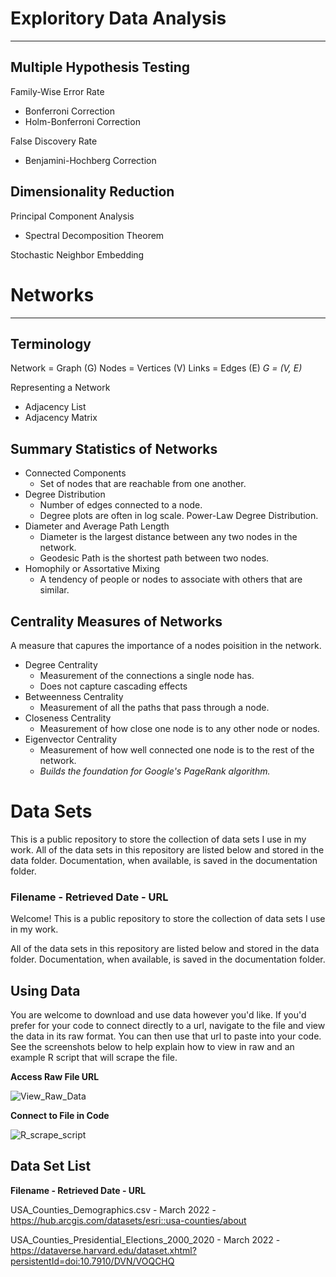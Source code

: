 

# Exploritory Data Analysis
---
## Multiple Hypothesis Testing

Family-Wise Error Rate
- Bonferroni Correction
- Holm-Bonferroni Correction

False Discovery Rate
- Benjamini-Hochberg Correction

## Dimensionality Reduction

Principal Component Analysis
- Spectral Decomposition Theorem

Stochastic Neighbor Embedding

# Networks
---
## Terminology

Network = Graph (G)
Nodes = Vertices (V)
Links = Edges (E)
*G = (V, E)*

Representing a Network
- Adjacency List
- Adjacency Matrix

## Summary Statistics of Networks

- Connected Components
	- Set of nodes that are reachable from one another.
- Degree Distribution
	- Number of edges connected to a node.
	- Degree plots are often in log scale. Power-Law Degree Distribution.
- Diameter and Average Path Length
	- Diameter is the largest distance between any two nodes in the network.
	- Geodesic Path is the shortest path between two nodes.
- Homophily or Assortative Mixing
	- A tendency of people or nodes to associate with others that are similar.

## Centrality Measures of Networks

A measure that capures the importance of a nodes poisition in the network.

- Degree Centrality
	- Measurement of the connections a single node has.
	- Does not capture cascading effects
- Betweenness Centrality
	- Measurement of all the paths that pass through a node.
- Closeness Centrality
	- Measurement of how close one node is to any other node or nodes.
- Eigenvector Centrality
	- Measurement of how well connected one node is to the rest of the network.
	- *Builds the foundation for Google's PageRank algorithm.*
















# Data Sets

This is a public repository to store the collection of data sets I use in my work.
All of the data sets in this repository are listed below and stored in the data folder. Documentation, when available, is saved in the documentation folder.

### Filename - Retrieved Date - URL

Welcome! This is a public repository to store the collection of data sets I use in my work.

All of the data sets in this repository are listed below and stored in the data folder. Documentation, when available, is saved in the documentation folder.

## Using Data
You are welcome to download and use data however you'd like. If you'd prefer for your code to connect directly to a url, navigate to the file and view the data in its raw format. You can then use that url to paste into your code. See the screenshots below to help explain how to view in raw and an example R script that will scrape the file.

**Access Raw File URL**

![View_Raw_Data](https://user-images.githubusercontent.com/46005933/160300222-9bd53597-a675-4740-a772-117ff6d0115f.png)

**Connect to File in Code**

![R_scrape_script](https://user-images.githubusercontent.com/46005933/160300106-8e99b411-33ec-4709-9819-4f9e125008d7.png)

## Data Set List
**Filename - Retrieved Date - URL**

USA_Counties_Demographics.csv - March 2022 - https://hub.arcgis.com/datasets/esri::usa-counties/about

USA_Counties_Presidential_Elections_2000_2020 - March 2022 - https://dataverse.harvard.edu/dataset.xhtml?persistentId=doi:10.7910/DVN/VOQCHQ
